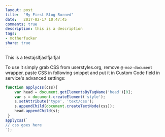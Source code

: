 ```yaml
---
layout: post
title:  "My First Blog Borned"
date:   2017-02-17 10:47:45
comments: true
description: this is a description
tags: 
- motherfucker
share: true
---
```


This is a testajslfjaslfjalfjal

To use it simply grab CSS from userstyles.org, remove `@-moz-document` wrapper, paste CSS in following snippet and put it in Custom Code field in service's advanced settings:

```js
function applycss(css){
    var head = document.getElementsByTagName('head')[0];
    var s = document.createElement('style');
    s.setAttribute('type', 'text/css');
    s.appendChild(document.createTextNode(css));
    head.appendChild(s);
 }
applycss(`
// css goes here
`);
```

